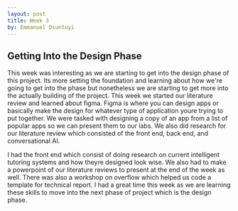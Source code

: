 ```yaml
---
layout: post
title: Week 3
by: Emmanuel Osuntuyi
---
```

## Getting Into the Design Phase
This week was interesting as we are starting to get into the design phase of this project. Its more setting the foundation and learning about how we're going to get into the phase but nonetheless we are starting to get more into the actually building of the project. This week we started our literature review and learned about figma. Figma is where you can design apps or basically make the design for whatever type of application youre trying to put together. We were tasked with designing a copy of an app from a list of popular apps so we can present them to our labs. We also did research for our literature review which consisted of the front end, back end, and conversational AI. 

I had the front end which consist of doing research on current intelligent tutoring systems and how theyre designed look wise. We also had to make a powerpoint of our literature reviews to present at the end of the week as well. There was also a workshop on overflow which helped us code a template for technical report. I had a great time this week as we are learning these skills to move into the next phase of project which is the design phase.
